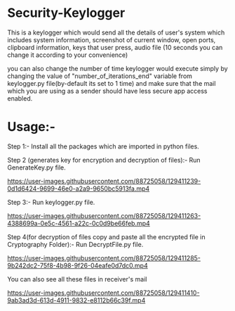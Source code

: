 # Security-Keylogger
This is a keylogger which would send all the details of user's system which includes system information, screenshot of current window, open ports, clipboard information, keys that user press, audio file (10 seconds you can change it according to your convenience)  

you can also change the number of time keylogger would execute simply by changing the value of "number_of_iterations_end" variable from keylogger.py file(by-default its set to 1 time) and make sure that the mail which you are using as a sender should have less secure app access enabled.



# Usage:-

Step 1:-
Install all the packages which are imported in python files.

Step 2 (generates key for encryption and decryption of files):-
Run GenerateKey.py file.


https://user-images.githubusercontent.com/88725058/129411239-0d1d6424-9699-46e0-a2a9-9650bc5913fa.mp4



Step 3:-
Run keylogger.py file.


https://user-images.githubusercontent.com/88725058/129411263-4388699a-0e5c-4561-a22c-0c0d9be66feb.mp4




Step 4(for decryption of files copy and paste all the encrypted file in Cryptography Folder):-
Run DecryptFile.py file.


https://user-images.githubusercontent.com/88725058/129411285-9b242dc2-75f8-4b98-9f26-04eafe0d7dc0.mp4










You can also see all these files in receiver's mail


https://user-images.githubusercontent.com/88725058/129411410-9ab3ad3d-613d-4911-9832-e8112b66c39f.mp4


